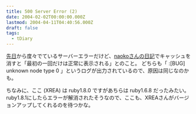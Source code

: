 ```yaml
---
title: 500 Server Error (2)
date: 2004-02-02T00:00:00.000Z
lastmod: 2004-04-11T04:40:56.000Z
draft: false
tags:
  - tDiary
---
```


[先日](/posts/20040129/p01)から度々でているサーバーエラーだけど、[naokoさんの日記](http://www.undefine.to/~naoko/tdiary/20040122.html)でキャッシュを消すと「最初の一回だけは正常に表示される」とのこと。 どちらも「 :\[BUG] unknown node type 0 」というログが出力されているので、原因は同じなのかも。

ちなみに、ここ (XREA) は ruby1.8.0 ですがあちらは ruby1.6.8 だったみたい。 ruby1.8.1にしたらエラーが解消されたそうなので、ここも、XREAさんがバージョンアップしてくれるのを待つかな。
